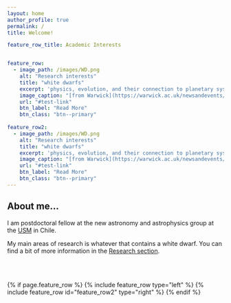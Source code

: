 ```yaml
---
layout: home
author_profile: true
permalink: /
title: Welcome!

feature_row_title: Academic Interests


feature_row:
  - image_path: /images/WD.png
    alt: "Research interests"
    title: "white dwarfs"
    excerpt: 'physics, evolution, and their connection to planetary systems'
    image_caption: "[from Warwick](https://warwick.ac.uk/newsandevents/pressreleases/thousands_of_stars/)"
    url: "#test-link"
    btn_label: "Read More"
    btn_class: "btn--primary"
    
feature_row2:
  - image_path: /images/WD.png
    alt: "Research interests"
    title: "white dwarfs"
    excerpt: 'physics, evolution, and their connection to planetary systems'
    image_caption: "[from Warwick](https://warwick.ac.uk/newsandevents/pressreleases/thousands_of_stars/)"
    url: "#test-link"
    btn_label: "Read More"
    btn_class: "btn--primary"
---
```


## About me...

I am postdoctoral fellow at the new astronomy and astrophysics group at the [USM](https://fisica.usm.cl/investigacion/astrofisica/) in Chile. 

My main areas of research is whatever that contains a white dwarf. You can find a bit of more information in the <a href="{{ site.url }}{{ site.baseurl }}/research">Research section</a>.


<!-- Delete next line if you prefer not to have a feature row. -->
<br />
<br />

{% if page.feature_row %}
  {% include feature_row  type="left" %}
  {% include feature_row id="feature_row2" type="right" %}
{% endif %}
<!-- Delete previous lines if you prefer not to have a feature row. -->
